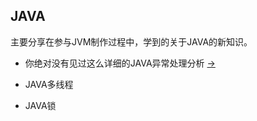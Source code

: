 ## JAVA
主要分享在参与JVM制作过程中，学到的关于JAVA的新知识。

* 你绝对没有见过这么详细的JAVA异常处理分析 [->](Exception.md)

* JAVA多线程

* JAVA锁
